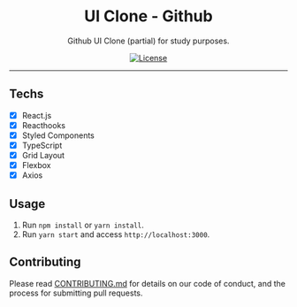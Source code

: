 <h1 align="center">
UI Clone - Github
</h1>

<p align="center">Github UI Clone (partial) for study purposes.</p>
<!-- <p align="center">Deployed <a href="https://clone-discord.thiagowilliam.com.br/">here</a>.</p> -->

<p align="center">

  <a href="https://opensource.org/licenses/MIT">
    <img src="https://img.shields.io/github/license/rocketseat/youtube-clone-discord?color=%237159c1&logo=mit" alt="License">
  </a>
</p>

<hr>

## Techs

- [x] React.js
- [x] Reacthooks
- [x] Styled Components
- [x] TypeScript
- [x] Grid Layout
- [x] Flexbox
- [x] Axios

## Usage

1. Run `npm install` or `yarn install`.<br />
2. Run `yarn start` and access `http://localhost:3000`.<br />

## Contributing

Please read [CONTRIBUTING.md](CONTRIBUTING.md) for details on our code of conduct, and the process for submitting pull requests.
